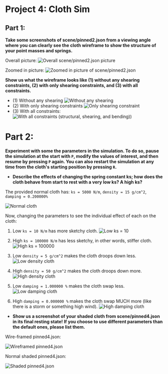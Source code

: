 # Project 4: Cloth Sim

## Part 1: 
**Take some screenshots of scene/pinned2.json from a viewing angle where you can clearly see the cloth wireframe to show the structure of your point masses and springs.**

Overall picture:
![Overall scene/pinned2.json picture](/img-4/1-full.png)

Zoomed in picture:
![Zoomed in picture of scene/pinned2.json](/img-4/1-close.png)

**Show us what the wireframe looks like (1) without any shearing constraints, (2) with only shearing constraints, and (3) with all constraints.**

* 	(1) Without any shearing
![Without any shearing](/img-4/1-no-shear.png)
*	(2) With only shearing constraints
![Only shearing constraint](/img-4/1-only-shear.png)
*	(3) With all constraints:
![With all constraints (structural, shearing, and bending))](/img-4/1-full.png)



# Part 2:
**Experiment with some the parameters in the simulation. To do so, pause the simulation at the start with `P`, modify the values of interest, and then resume by pressing `P` again. You can also restart the simulation at any time from the cloth's starting position by pressing `R`.**
* 	**Describe the effects of changing the spring constant ks; how does the cloth behave from start to rest with a very low ks? A high ks?**

The provided normal cloth has: `ks = 5000 N/m`, `density = 15 g/cm^2`, `damping = 0.200000%`

![Normal cloth](/img-4/normal-ks-5000.png)

Now, changing the parameters to see the individual effect of each on the cloth:

1. Low `ks = 10 N/m` has more sketchy cloth.
![Low ks = 10](/img-4/low-ks-10.png)

2. High `ks = 100000 N/m` has less sketchy, in other words, stiffer cloth.
![High ks = 100000](/img-4/high-ks-100000.png)

3. Low `density = 5 g/cm^2` makes the cloth droops down less.
![Low density cloth](/img-4/low-density.png)

4. High `density = 50 g/cm^2` makes the cloth droops down more.
![High density cloth](/img-4/high-density.png)

5. Low `damping = 1.000000 %` makes the cloth swap less.
![Low damping cloth](/img-4/low-damping.png)

6. High `damping = 0.000000 %` makes the cloth swap MUCH more (like there is a storm or something high wind).
![High damping cloth](/img-4/high-damping.png)

*   **Show us a screenshot of your shaded cloth from scene/pinned4.json in its final resting state! If you choose to use different parameters than the default ones, please list them.**

Wire-framed pinned4.json:

![Wireframed pinned4.json](/img-4/pinned4-wire.png)

Normal shaded pinned4.json:

![Shaded pinned4.json](/img-4/pinned4-normal.png)


